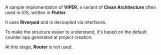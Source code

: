 
A sample implementation of **VIPER**, a variant of **Clean Architecture** often used in iOS, written in **Flutter**.  

It uses **Riverpod** and is decoupled via interfaces.

To make the structure easier to understand, it's based on the default counter app generated at project creation.

At this stage, **Router** is not used.
